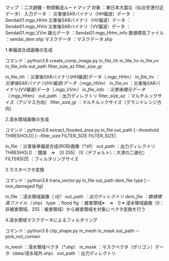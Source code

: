 
マップ      ：二次避難・物資輸送ルートマップ
対象        ：東日本大震災（仙台空港付近データ）
入力データ  ：
    災害後SARバイナリ（HH偏波）データ   ：Sendai01.mgp_HHm
    災害後SARバイナリ（HV偏波）データ   ：Sendai01.mgp_HVm
    災害後SARバイナリ（VV偏波）データ   ：Sendai01.mgp_VVm
    諸元データ                          ：Sendai01.mgp_HHm_info
    数値標高ファイル                    ：sendai_dem.shp
    マスクデータ                        ：マスクデータ.shp
    

1.単偏波合成画像の生成

コマンド：python3.6 create_comp_image.py in_file_hh in_file_hv in_file_vv in_file_info out_path filter_size_az filter_size_gr

in_file_hh	    ：災害後SARバイナリ(HH偏波)データ（*.mgp_HHm）
in_file_hv	    ：災害後SARバイナリ(HV偏波)データ（*.mgp_HVm）
in_file_vv	    ：災害後SARバイナリ(VV偏波)データ（*.mgp_VVm）
in_file_info	：災害後諸元データ（*.mgp_HHm）
out_path	    ：出力ディレクトリ
filter_size_az	：マルチルックサイズ（アジマス方向）
filter_size_gr	：マルチルックサイズ（グランドレンジ方向）


2.浸水領域画像の生成

コマンド：python3.6 extract_flooded_area.py in_file out_path [--threshold THRESHOLD] [--filter_size FILTER_SIZE FILTER_SIZE]

in_file		    ：災害後単偏波合成(RGB)画像（*.tif）
out_path	    ：出力ディレクトリ
THRESHOLD	    ：閾値　⇒　[0 255] （0（デフォルト）：大津の二値化）
FILTERSIZE	    ：フィルタリングサイズ


3.ラスタベクタ変換

コマンド：python3.6 trans_vector.py in_file out_path dem_file type [--non_damaged flg]

in_file         ：浸水領域画像（*.tif）
out_path        ：出力ディレクトリ
dem_file        ：数値標高ファイル（*.shp）
type            ：flood
flg             ：被害領域※　⇒　0
※ 浸水領域画像（0：非被害領域、255：被害領域）から被害領域を対象にベクタ変換を行う


4.浸水領域マスクデータによるフィルタリング

コマンド：python3.6 clip_shape.py in_mesh in_mask out_path --pick_not_contain

in_mesh         ：浸水領域ベクタ（*.shp）
in_mask         ：マスクベクタ（ポリゴン）データ（data/浸水域外.shp）
out_path        ：出力ディレクトリ



 